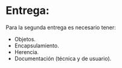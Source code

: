 # Entrega: 

Para la segunda entrega es necesario tener: 
 - Objetos.
 - Encapsulamiento.
 - Herencia.
 - Documentación (técnica y de usuario). 